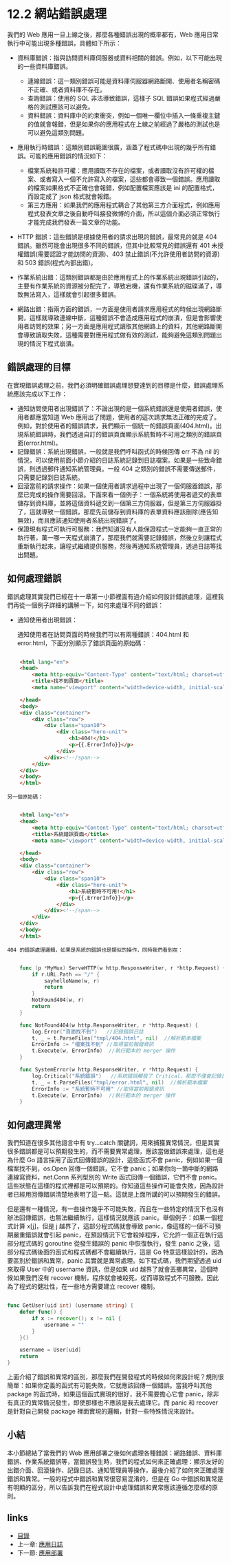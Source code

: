 <!-- {% raw %} -->
# 12.2 網站錯誤處理
我們的 Web 應用一旦上線之後，那麼各種錯誤出現的概率都有，Web 應用日常執行中可能出現多種錯誤，具體如下所示：

- 資料庫錯誤：指與訪問資料庫伺服器或資料相關的錯誤。例如，以下可能出現的一些資料庫錯誤。

	- 連線錯誤：這一類別錯誤可能是資料庫伺服器網路斷開、使用者名稱密碼不正確、或者資料庫不存在。
	- 查詢錯誤：使用的 SQL 非法導致錯誤，這樣子 SQL 錯誤如果程式經過嚴格的測試應該可以避免。
	- 資料錯誤：資料庫中的約束衝突，例如一個唯一欄位中插入一條重複主鍵的值就會報錯，但是如果你的應用程式在上線之前經過了嚴格的測試也是可以避免這類別問題。
- 應用執行時錯誤：這類別錯誤範圍很廣，涵蓋了程式碼中出現的幾乎所有錯誤。可能的應用錯誤的情況如下：

	- 檔案系統和許可權：應用讀取不存在的檔案，或者讀取沒有許可權的檔案、或者寫入一個不允許寫入的檔案，這些都會導致一個錯誤。應用讀取的檔案如果格式不正確也會報錯，例如配置檔案應該是 ini 的配置格式，而設定成了 json 格式就會報錯。
	- 第三方應用：如果我們的應用程式耦合了其他第三方介面程式，例如應用程式發表文章之後自動呼叫接發微博的介面，所以這個介面必須正常執行才能完成我們發表一篇文章的功能。

- HTTP 錯誤：這些錯誤是根據使用者的請求出現的錯誤，最常見的就是 404 錯誤。雖然可能會出現很多不同的錯誤，但其中比較常見的錯誤還有 401 未授權錯誤(需要認證才能訪問的資源)、403 禁止錯誤(不允許使用者訪問的資源)和 503 錯誤(程式內部出錯)。
- 作業系統出錯：這類別錯誤都是由於應用程式上的作業系統出現錯誤引起的，主要有作業系統的資源被分配完了，導致宕機，還有作業系統的磁碟滿了，導致無法寫入，這樣就會引起很多錯誤。
- 網路出錯：指兩方面的錯誤，一方面是使用者請求應用程式的時候出現網路斷開，這樣就導致連線中斷，這種錯誤不會造成應用程式的崩潰，但是會影響使用者訪問的效果；另一方面是應用程式讀取其他網路上的資料，其他網路斷開會導致讀取失敗，這種需要對應用程式做有效的測試，能夠避免這類別問題出現的情況下程式崩潰。

## 錯誤處理的目標
在實現錯誤處理之前，我們必須明確錯誤處理想要達到的目標是什麼，錯誤處理系統應該完成以下工作：

- 通知訪問使用者出現錯誤了：不論出現的是一個系統錯誤還是使用者錯誤，使用者都應當知道 Web 應用出了問題，使用者的這次請求無法正確的完成了。例如，對於使用者的錯誤請求，我們顯示一個統一的錯誤頁面(404.html)。出現系統錯誤時，我們透過自訂的錯誤頁面顯示系統暫時不可用之類別的錯誤頁面(error.html)。
- 記錄錯誤：系統出現錯誤，一般就是我們呼叫函式的時候回傳 err 不為 nil 的情況，可以使用前面小節介紹的日誌系統記錄到日誌檔案。如果是一些致命錯誤，則透過郵件通知系統管理員。一般 404 之類別的錯誤不需要傳送郵件，只需要記錄到日誌系統。
- 回滾當前的請求操作：如果一個使用者請求過程中出現了一個伺服器錯誤，那麼已完成的操作需要回滾。下面來看一個例子：一個系統將使用者遞交的表單儲存到資料庫，並將這個資料遞交到一個第三方伺服器，但是第三方伺服器掛了，這就導致一個錯誤，那麼先前儲存到資料庫的表單資料應該刪除(應告知無效)，而且應該通知使用者系統出現錯誤了。
- 保證現有程式可執行可服務：我們知道沒有人能保證程式一定能夠一直正常的執行著，萬一哪一天程式崩潰了，那麼我們就需要記錄錯誤，然後立刻讓程式重新執行起來，讓程式繼續提供服務，然後再通知系統管理員，透過日誌等找出問題。

## 如何處理錯誤
錯誤處理其實我們已經在十一章第一小節裡面有過介紹如何設計錯誤處理，這裡我們再從一個例子詳細的講解一下，如何來處理不同的錯誤：

- 通知使用者出現錯誤：

	通知使用者在訪問頁面的時候我們可以有兩種錯誤：404.html 和 error.html，下面分別顯示了錯誤頁面的原始碼：

```html

	<html lang="en">
	<head>
	    <meta http-equiv="Content-Type" content="text/html; charset=utf-8">
	    <title>找不到頁面</title>
	    <meta name="viewport" content="width=device-width, initial-scale=1.0">

	</head>
	<body>
	<div class="container">
	    <div class="row">
	        <div class="span10">
	            <div class="hero-unit">
	                <h1>404!</h1>
	                <p>{{.ErrorInfo}}</p>
	            </div>
	        </div><!--/span-->
	    </div>
	</div>
	</body>
	</html>
```
	另一個原始碼：

```html

	<html lang="en">
	<head>
	    <meta http-equiv="Content-Type" content="text/html; charset=utf-8">
	    <title>系統錯誤頁面</title>
	    <meta name="viewport" content="width=device-width, initial-scale=1.0">

	</head>
	<body>
	<div class="container">
	    <div class="row">
	        <div class="span10">
	            <div class="hero-unit">
	                <h1>系統暫時不可用!</h1>
	                <p>{{.ErrorInfo}}</p>
	            </div>
	        </div><!--/span-->
	    </div>
	</div>
	</body>
	</html>

```
	404 的錯誤處理邏輯，如果是系統的錯誤也是類似的操作，同時我們看到在：

```Go

	func (p *MyMux) ServeHTTP(w http.ResponseWriter, r *http.Request) {
	    if r.URL.Path == "/" {
	        sayhelloName(w, r)
	        return
	    }
	    NotFound404(w, r)
	    return
	}

	func NotFound404(w http.ResponseWriter, r *http.Request) {
		log.Error("頁面找不到")   //記錄錯誤日誌
		t, _ = t.ParseFiles("tmpl/404.html", nil)  //解析範本檔案
    	ErrorInfo := "檔案找不到" //取得當前報錯資訊
    	t.Execute(w, ErrorInfo)  //執行範本的 merger 操作
	}

	func SystemError(w http.ResponseWriter, r *http.Request) {
		log.Critical("系統錯誤")   //系統錯誤觸發了 Critical，那麼不僅會記錄日誌還會發送郵件
		t, _ = t.ParseFiles("tmpl/error.html", nil)  //解析範本檔案
    	ErrorInfo := "系統暫時不可用" //取得當前報錯資訊
    	t.Execute(w, ErrorInfo)  //執行範本的 merger 操作
	}

```
## 如何處理異常
我們知道在很多其他語言中有 try...catch 關鍵詞，用來捕獲異常情況，但是其實很多錯誤都是可以預期發生的，而不需要異常處理，應該當做錯誤來處理，這也是為什麼 Go 語言採用了函式回傳錯誤的設計，這些函式不會 panic，例如如果一個檔案找不到，os.Open 回傳一個錯誤，它不會 panic；如果你向一箇中斷的網路連線寫資料，net.Conn 系列型別的 Write 函式回傳一個錯誤，它們不會 panic。這些狀態在這樣的程式裡都是可以預期的。你知道這些操作可能會失敗，因為設計者已經用回傳錯誤清楚地表明了這一點。這就是上面所講的可以預期發生的錯誤。

但是還有一種情況，有一些操作幾乎不可能失敗，而且在一些特定的情況下也沒有辦法回傳錯誤，也無法繼續執行，這樣情況就應該 panic。舉個例子：如果一個程式計算 x[j]，但是 j 越界了，這部分程式碼就會導致 panic，像這樣的一個不可預期嚴重錯誤就會引起 panic，在預設情況下它會殺掉程序，它允許一個正在執行這部分程式碼的 goroutine 從發生錯誤的 panic 中恢復執行，發生 panic 之後，這部分程式碼後面的函式和程式碼都不會繼續執行，這是 Go 特意這樣設計的，因為要區別於錯誤和異常，panic 其實就是異常處理。如下程式碼，我們期望透過 uid 來取得 User 中的 username 資訊，但是如果 uid 越界了就會丟擲異常，這個時候如果我們沒有 recover 機制，程序就會被殺死，從而導致程式不可服務。因此為了程式的健壯性，在一些地方需要建立 recover 機制。
```Go

func GetUser(uid int) (username string) {
	defer func() {
		if x := recover(); x != nil {
			username = ""
		}
	}()

	username = User[uid]
	return
}
```
上面介紹了錯誤和異常的區別，那麼我們在開發程式的時候如何來設計呢？規則很簡單：如果你定義的函式有可能失敗，它就應該回傳一個錯誤。當我呼叫其他 package 的函式時，如果這個函式實現的很好，我不需要擔心它會 panic，除非有真正的異常情況發生，即使那樣也不應該是我去處理它。而 panic 和 recover 是針對自己開發 package 裡面實現的邏輯，針對一些特殊情況來設計。

## 小結
本小節總結了當我們的 Web 應用部署之後如何處理各種錯誤：網路錯誤、資料庫錯誤、作業系統錯誤等，當錯誤發生時，我們的程式如何來正確處理：顯示友好的出錯介面、回滾操作、記錄日誌、通知管理員等操作，最後介紹了如何來正確處理錯誤和異常。一般的程式中錯誤和異常很容易混淆的，但是在 Go 中錯誤和異常是有明顯的區分，所以告訴我們在程式設計中處理錯誤和異常應該遵循怎麼樣的原則。
## links
   * [目錄](<preface.md>)
   * 上一章: [應用日誌](<12.1.md>)
   * 下一節: [應用部署](<12.3.md>)
<!-- {% endraw %} -->

